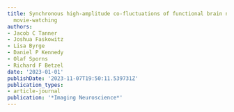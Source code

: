 ```yaml
---
title: Synchronous high-amplitude co-fluctuations of functional brain networks during
  movie-watching
authors:
- Jacob C Tanner
- Joshua Faskowitz
- Lisa Byrge
- Daniel P Kennedy
- Olaf Sporns
- Richard F Betzel
date: '2023-01-01'
publishDate: '2023-11-07T19:50:11.539731Z'
publication_types:
- article-journal
publication: '*Imaging Neuroscience*'
---
```

